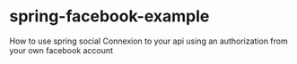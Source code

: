 # spring-facebook-example
How to use spring social 
Connexion to your api using an authorization from your own facebook account 
